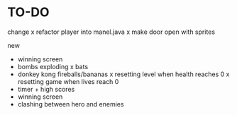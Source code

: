 # TO-DO

change
x refactor player into manel.java
x make door open with sprites

new
- winning screen
- bombs exploding
x bats
- donkey kong fireballs/bananas
x resetting level when health reaches 0
x resetting game when lives reach 0
- timer + high scores
- winning screen
- clashing between hero and enemies